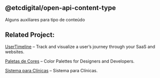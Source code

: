 ## @etcdigital/open-api-content-type

Alguns auxiliares para tipo de conteúdo

## Related Project:
[UserTimeline](https://usertimeline.com) – Track and visualize a user’s journey through your SaaS and websites.

[Paletas de Cores](https://paletasdecores) – Color Palettes for Designers and Developers.

[Sistema para Clínicas](https://clinica.work) – Sistema para Clínicas.